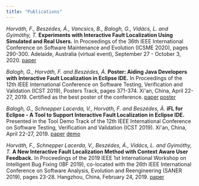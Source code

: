 ```yaml
---
title: "Publications"
---
```

_Horváth, F., Beszédes, Á., Vancsics, B., Balogh, G., Vidács, L. and Gyimóthy, T._ **Experiments with Interactive Fault Localization Using Simulated and Real Users.** In Proceedings of the 36th IEEE International Conference on Software Maintenance and Evolution (ICSME 2020), pages 290-300. Adelaide, Australia (virtual event), September 27 - October 3, 2020. [paper](http://www.inf.u-szeged.hu/~beszedes/research/HBV20.pdf)

_Balogh, G., Horváth, F. and Beszédes, Á._ **Poster: Aiding Java Developers with Interactive Fault Localization in Eclipse IDE.** In Proceedings of the 12th IEEE International Conference on Software Testing, Verification and Validation (ICST 2019), Posters Track, pages 371-374. Xi'an, China, April 22-27, 2019. Certified as the best poster of the conference. [paper](http://www.inf.u-szeged.hu/~beszedes/research/BHB19.pdf) [poster](http://www.inf.u-szeged.hu/~beszedes/research/icst_poster_v12-ifl.pdf)

_Balogh, G., Schnepper Lacerda, V., Horváth, F. and Beszédes, Á._ **iFL for Eclipse - A Tool to Support Interactive Fault Localization in Eclipse IDE.** Presented in the Tool Demo Track of the 12th IEEE International Conference on Software Testing, Verification and Validation (ICST 2019). Xi'an, China, April 22-27, 2019. [paper](http://www.inf.u-szeged.hu/~beszedes/research/BSH19.pdf) [demo](https://youtu.be/ADeK5ibnqSY)

_Horváth, F., Schnepper Lacerda, V., Beszédes, Á., Vidács, L. and Gyimóthy, T._ **A New Interactive Fault Localization Method with Context Aware User Feedback.** In Proceedings of the 2019 IEEE 1st International Workshop on Intelligent Bug Fixing (IBF 2019), co-located with the 26th IEEE International Conference on Software Analysis, Evolution and Reengineering (SANER 2019), pages 23-28. Hangzhou, China, February 24, 2019. [paper](http://www.inf.u-szeged.hu/~beszedes/research/HLB19.pdf)
